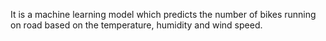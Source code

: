It is a machine learning model which predicts the number of bikes running on road based on the temperature, humidity and wind speed.